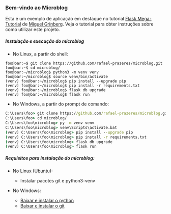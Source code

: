 ### Bem-vindo ao Microblog

Esta é um exemplo de aplicação em destaque no tutorial
[Flask Mega-Tutorial](https://blog.miguelgrinberg.com/post/the-flask-mega-tutorial-part-i-hello-world)
de [Miguel Grinberg](https://github.com/miguelgrinberg). Veja o tutorial para obter instruções sobre como utilizar
este projeto.

##### Instalação e execução do microblog

* No Linux, a partir do shell:

```shell
foo@bar:~$ git clone https://github.com/rafael-prazeres/microblog.git
foo@bar:~$ cd microblog/
foo@bar:~/microblog$ python3 -m venv venv
foo@bar:~/microblog$ source venv/bin/activate
(venv) foo@bar:~/microblog$ pip install --upgrade pip
(venv) foo@bar:~/microblog$ pip install -r requirements.txt 
(venv) foo@bar:~/microblog$ flask db upgrade
(venv) foo@bar:~/microblog$ flask run
```

* No Windows, a partir do prompt de comando:

```bat
C:\Users\foo> git clone https://github.com/rafael-prazeres/microblog.git
C:\Users\foo> cd microblog/
C:\Users\foo\microblog> py -m venv venv
C:\Users\foo\microblog> venv\Scripts\activate.bat
(venv) C:\Users\foo\microblog> pip install --upgrade pip
(venv) C:\Users\foo\microblog> pip install -r requirements.txt 
(venv) C:\Users\foo\microblog> flask db upgrade
(venv) C:\Users\foo\microblog> flask run
```

##### Requisitos para instalação do microblog:

* No Linux (Ubuntu):
    * Instalar pacotes git e python3-venv

* No Windows:
    * [Baixar e instalar o python](https://python.org)
    * [Baixar e instalar o git](https://git-scm.com/download/win)
